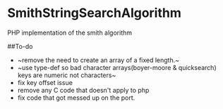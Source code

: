 SmithStringSearchAlgorithm
==========================

PHP implementation of the smith algorithm

##To-do
* ~remove the need to create an array of a fixed length.~
* ~use type-def so bad character arrays(boyer-moore & quicksearch) keys are numeric not characters~
* fix key offset issue
* remove any C code that doesn't apply to php
* fix code that got messed up on the port.
